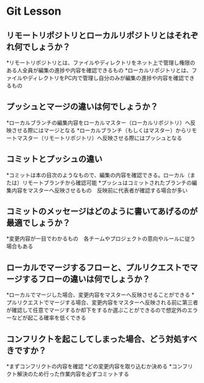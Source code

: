 # Git Lesson

## リモートリポジトリとローカルリポジトリとはそれぞれ何でしょうか？

*リモートリポジトリとは、ファイルやディレクトリをネット上で管理し権限のある人全員が編集の進捗や内容を確認できるもの
*ローカルリポジトリとは、ファイルやディレクトリをPC内で管理し自分のみが編集の進捗や内容を確認できるもの

## プッシュとマージの違いは何でしょうか？

*ローカルブランチの編集内容をローカルマスター（ローカルリポジトリ）へ反映させる際にはマージとなる
*ローカルブランチ（もしくはマスター）からリモートマスター（リモートリポジトリ）へ反映させる際にはプッシュとなる

## コミットとプッシュの違い

*コミットは本の目次のようなもので、編集の内容を確認できる。ローカル（または）リモートブランチから確認可能
*プッシュはコミットされたブランチの編集内容をマスターへ反映させるもの　反映前に代表者が確認する場合が多い

## コミットのメッセージはどのように書いてあげるのが最適でしょうか？

*変更内容が一目でわかるもの　各チームやプロジェクトの意向やルールに従う場合もある

## ローカルでマージするフローと、プルリクエストでマージするフローの違いは何でしょうか？

*ローカルでマージした場合、変更内容をマスターへ反映させることができる
*プルリクエストでマージする場合、変更内容をマスターへ反映される前に第三者が確認して任意でマージするか却下をするか選ぶことができるので想定外のエラーなどが起こる確率を低くできる

## コンフリクトを起こしてしまった場合、どう対処すべきですか？

*まずコンフリクトの内容を確認
*どの変更内容を取り込むか決める
*コンフリクト解決のため行った作業内容を必ずコミットする